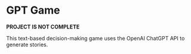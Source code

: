 # GPT Game

**PROJECT IS NOT COMPLETE**

This text-based decision-making game uses the OpenAI ChatGPT API to generate stories.


